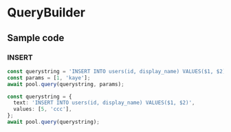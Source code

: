 # QueryBuilder

## Sample code

### INSERT

```ts
const querystring = 'INSERT INTO users(id, display_name) VALUES($1, $2) RETURNING *';
const params = [1, 'kaye'];
await pool.query(querystring, params);
```

```ts
const querystring = {
  text: 'INSERT INTO users(id, display_name) VALUES($1, $2)',
  values: [5, 'ccc'],
};
await pool.query(querystring);
```
